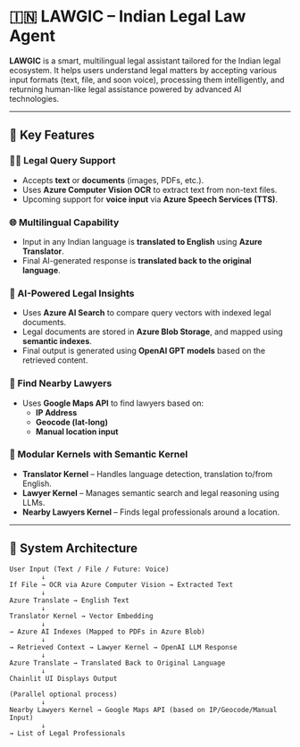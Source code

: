 # 🇮🇳 LAWGIC – Indian Legal Law Agent

**LAWGIC** is a smart, multilingual legal assistant tailored for the Indian legal ecosystem. It helps users understand legal matters by accepting various input formats (text, file, and soon voice), processing them intelligently, and returning human-like legal assistance powered by advanced AI technologies.

---

## 🧩 Key Features

### 🧑‍⚖️ Legal Query Support
- Accepts **text** or **documents** (images, PDFs, etc.).
- Uses **Azure Computer Vision OCR** to extract text from non-text files.
- Upcoming support for **voice input** via **Azure Speech Services (TTS)**.

### 🌐 Multilingual Capability
- Input in any Indian language is **translated to English** using **Azure Translator**.
- Final AI-generated response is **translated back to the original language**.

### 🧠 AI-Powered Legal Insights
- Uses **Azure AI Search** to compare query vectors with indexed legal documents.
- Legal documents are stored in **Azure Blob Storage**, and mapped using **semantic indexes**.
- Final output is generated using **OpenAI GPT models** based on the retrieved content.

### 📍 Find Nearby Lawyers
- Uses **Google Maps API** to find lawyers based on:
  - **IP Address**
  - **Geocode (lat-long)**
  - **Manual location input**

### 🧠 Modular Kernels with Semantic Kernel
- **Translator Kernel** – Handles language detection, translation to/from English.
- **Lawyer Kernel** – Manages semantic search and legal reasoning using LLMs.
- **Nearby Lawyers Kernel** – Finds legal professionals around a location.

---

## 🧱 System Architecture

```text
User Input (Text / File / Future: Voice)
        ↓
If File → OCR via Azure Computer Vision → Extracted Text
        ↓
Azure Translate → English Text
        ↓
Translator Kernel → Vector Embedding
        ↓
→ Azure AI Indexes (Mapped to PDFs in Azure Blob)
        ↓
→ Retrieved Context → Lawyer Kernel → OpenAI LLM Response
        ↓
Azure Translate → Translated Back to Original Language
        ↓
Chainlit UI Displays Output

(Parallel optional process)
        ↓
Nearby Lawyers Kernel → Google Maps API (based on IP/Geocode/Manual Input)
        ↓
→ List of Legal Professionals
